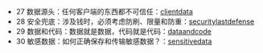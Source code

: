 - 27 数据源头：任何客户端的东西都不可信任：[clientdata](clientdata/readme.md)
- 28 安全兜底：涉及钱时，必须考虑防刷、限量和防重：[securitylastdefense](securitylastdefense/readme.md)
- 29 数据和代码：数据就是数据，代码就是代码：[dataandcode](dataandcode/readme.md)
- 30 敏感数据：如何正确保存和传输敏感数据？：[sensitivedata](sensitivedata/readme.md)